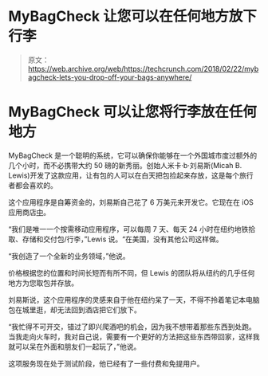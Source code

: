 # MyBagCheck 让您可以在任何地方放下行李

> 原文：<https://web.archive.org/web/https://techcrunch.com/2018/02/22/mybagcheck-lets-you-drop-off-your-bags-anywhere/>

# MyBagCheck 可以让您将行李放在任何地方

MyBagCheck 是一个聪明的系统，它可以确保你能够在一个外国城市度过额外的几个小时，而不必携带大约 50 磅的新秀丽。创始人米卡·b·刘易斯(Micah B. Lewis)开发了这款应用，让有包的人可以在白天把包捡起来存放，这是每个旅行者都会喜欢的。

这个应用程序是自筹资金的，刘易斯自己花了 6 万美元来开发它。它现在在 iOS 应用商店[中](https://web.archive.org/web/20230225042811/https://itunes.apple.com/us/app/mybagcheck/id1291559755?ls=1&mt=8%20_blank)。

“我们是唯一一个按需移动应用程序，可以每周 7 天、每天 24 小时在纽约地铁拾取、存储和交付包/行李，”Lewis 说。“在美国，没有其他公司这样做。

“我创造了一个全新的业务领域，”他说。

价格根据您的位置和时间长短而有所不同，但 Lewis 的团队将从纽约的几乎任何地方为您取包并存放。

刘易斯说，这个应用程序的灵感来自于他在纽约呆了一天，不得不拎着笔记本电脑包在城里逛，却无法回到酒店把它们放下。

“我忙得不可开交，错过了即兴爬酒吧的机会，因为我不想带着那些东西到处跑。当我走向火车时，我对自己说，需要有一个更好的方法把这些东西带回家，这样我就可以呆在外面和朋友们一起玩了，”他说。

这项服务现在处于测试阶段，他已经有了一些付费和免提用户。